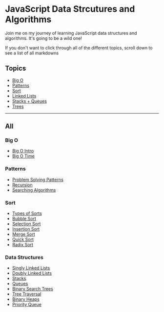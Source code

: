 # JavaScript Data Strcutures and Algorithms

Join me on my journey of learning JavaScript data structures and algorithms. It's going to be a wild one!

If you don't want to click through all of the different topics, scroll down to see a list of all markdowns

## Topics
- [Big O](big-o.md)
- [Patterns](patterns.md)
- [Sort](sort.md)
- [Linked Lists](linked-lists.md)
- [Stacks + Queues](stacks-queues.md)
- [Trees](/trees.md)

<hr>

## All
### Big O
- [Big O Intro](/big-o/bigo-intro.md)
- [Big O Time](/big-o/bigo-time.md)
### Patterns
- [Problem Solving Patterns](/patterns/problem-solving-patterns.md)
- [Recursion](/patterns/recursion.md)
- [Searching Algorithms](/patterns/searching.md)
### Sort
- [Types of Sorts](/sort/types-of-sorts.md)
- [Bubble Sort](/sort/bubble-sort.md)
- [Selection Sort](/sort/selection-sort.md)
- [Insertion Sort](/sort/insertion-sort.md)
- [Merge Sort](/sort/merge-sort.md)
- [Quick Sort](/sort/quick-sort.md)
- [Radix Sort](/sort/radix-sort.md)
### Data Structures
- [Singly Linked Lists](/data-structures/singly-linked-lists.md)
- [Doubly Linked Lists](/data-structures/doubly-linked-lists.md)
- [Stacks](/data-structures/stacks.md)
- [Queues](/data-structures/queues.md)
- [Binary Search Trees](/data-structures/binary-search-trees.md)
- [Tree Traversal](/data-structures/tree-traversal.md)
- [Binary Heaps](/data-structures/binary-heaps.md)
- [Priority Queue](/data-structures/priority-queue.md)